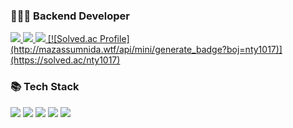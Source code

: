 <!--
**NTY-1017/NTY-1017** is a ✨ _special_ ✨ repository because its `README.md` (this file) appears on your GitHub profile.

Here are some ideas to get you started:

- 🔭 I’m currently working on ...
- 🌱 I’m currently learning ...
- 👯 I’m looking to collaborate on ...
- 🤔 I’m looking for help with ...
- 💬 Ask me about ...
- 📫 How to reach me: ...
- 😄 Pronouns: ...
- ⚡ Fun fact: ...
-->

### 🧑🏻‍💻 Backend Developer
<a href="mailto:nty1017@gmail.com">
    <img src="https://img.shields.io/badge/nty1017@gmail.com-EA4335?style=flat-square&logo=Gmail&logoColor=white"/>
</a>
<a href="https://www.notion.so/nty1017/NTY-9e59138d5cb24575b2e0e6cba0aecf84">
    <img src="https://img.shields.io/badge/Notion-000000?style=flat-square&logo=Notion&logoColor=white"/>
</a>    
<a href="https://www.linkedin.com/in/%ED%83%9C%EC%9C%A4-%EB%85%B8-43943325a/">
    <img src="https://img.shields.io/badge/Linkedin-0A66C2?style=flat-square&logo=Linkedin&logoColor=white"/>
</a>
<a href="https://www.linkedin.com/in/%ED%83%9C%EC%9C%A4-%EB%85%B8-43943325a/">
    [![Solved.ac Profile](http://mazassumnida.wtf/api/mini/generate_badge?boj=nty1017)](https://solved.ac/nty1017)
</a>

<br/>    

### 📚 Tech Stack
<a><img src="https://img.shields.io/badge/Java-007396?style=flat-square&logo=Java&logoColor=white"/></a>
<a><img src="https://img.shields.io/badge/Spring-6DB33F?style=flat-square&logo=Spring&logoColor=white"/></a>
<a><img src="https://img.shields.io/badge/SpringBoot-6DB33F?style=flat-square&logo=SpringBoot&logoColor=white"/></a>
<a><img src="https://img.shields.io/badge/Mysql-E6B91E?style=flat-square&logo=MySql&logoColor=white"/></a>
<a><img src="https://img.shields.io/badge/AWS-232F3E?style=flat-square&logo=AmazonAWS&logoColor=white"/></a>

